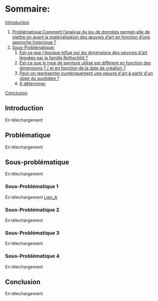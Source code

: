 
# Sommaire: 
[Introduction](#introduction)
1. [Problématique:Comment l’analyse du jeu de données permet-elle de mettre en avant la matérialisation des œuvres d’art en fonction d’une approche historique ?](#paragraph1)
2. [Sous-Problématique:](#paragraph2)
    1. [Est-ce que l'époque influe sur les dimensions des oeuvres d'art léguées par la famille Rothschild ?](#subparagraph1)
    2. [Est-ce que le type de peinture utilisé est différent en fonction des dimensions ? / et en fonction de la date de création ?](#subparagraph2)
    3. [Peut-on représenter numériquement une oeuvre d'art à partir d'un objet du quotidien ?](#subparagraph3)
    4. [A déterminer](#subparagraph4)
  
[Conclusion](#Conclusion)

## Introduction <a name="introduction"></a>
En télechargement

## Problématique <a name="paragraph1"></a>
En télechargement
## Sous-problématique <a name="paragraph2"></a>
En télechargement
### Sous-Problématique 1 <a name="subparagraph1"></a>
En télechargement 
[Lien_A](https://228-ayao.github.io/Lien_A/)
### Sous-Problématique 2 <a name="subparagraph2"></a>
En télechargement
### Sous-Problématique 3 <a name="subparagraph3"></a>
En télechargement
### Sous-Problématique 4<a name="subparagraph4"></a>
En télechargement
## Conclusion <a name="Conclusion"></a>
En télechargement





  


